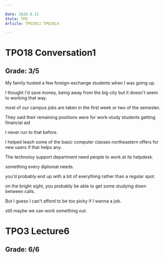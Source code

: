 ```yaml
---

Date: 2020.8.21
Style: TPO
Article: TPO18C1 TPO24L4

---
```

# TPO18 Conversation1
## Grade: 3/5

My family hosted a few foreign-exchange students when I was going up.

I thought I'd save money, being away from the big city but it doesn't seem to working that way.

most of our campus jobs are taken in the first week or two of the semester.

They said their remaining positions were for work-study students getting financial aid

I never run to that before.

I helped teach some of the basic computer classes northeastern offers for new users if that helps any.

The technoloy support department need people to work at its helpdesk.

something every diplomat needs.

you'd probably end up with a bit of everything rather than a regular spot.

on the bright sight, you probably be able to get some studying down between calls.

But I guess I can't afford to be too picky if I wanna a job.

still maybe we can work something out.
# TPO3 Lecture6
## Grade: 6/6

